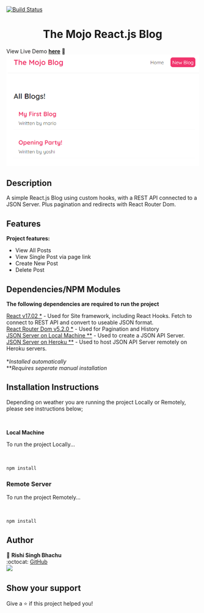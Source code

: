 [![Build Status](https://travis-ci.org/gelstudios/gitfiti.svg?branch=master)](https://travis-ci.org/gelstudios/gitfiti)

<h1 align="center">The Mojo React.js Blog</h1>

View Live Demo **[here](https://rbhachu-the-mojo-blog.netlify.app/)** :rocket:
![Mojo Blog Preview](./src/images/mojo-blog.png)


## Description
<p>A simple React.js Blog using custom hooks, with a REST API connected to a JSON Server. Plus pagination and redirects with React Router Dom.</p>

## Features
**Project features:**
  <ul>
    <li>View All Posts</li>
    <li>View Single Post via page link</li>
    <li>Create New Post</li>
    <li>Delete Post</li>        
  </ul>

## Dependencies/NPM Modules
**The following dependencies are required to run the project**

[React v17.02 *](https://www.npmjs.com/package/react) - Used for Site framework, including React Hooks. Fetch to connect to REST API and convert to useable JSON format.<br>
[React Router Dom v5.2.0 *](https://www.npmjs.com/package/react-router-dom) - Used for Pagination and History<br>
[JSON Server on Local Machine **](https://www.npmjs.com/package/json-server) - Used to create a JSON API Server.<br>
[JSON Server on Heroku **](https://elements.heroku.com/buttons/eecs130/json-server-heroku) - Used to host JSON API Server remotely on Heroku servers.<br><br>
*_Installed automatically_<br>
**_Requires seperate manual installation_


## Installation Instructions
<p>Depending on weather you are running the project Locally or Remotely, please see instructions below;</p>
<br>

__Local Machine__
<p>To run the project Locally...</p>
<br>

```sh
npm install
```

### Remote Server
<p>To run the project Remotely...</p>
<br>

```sh
npm install
```


## Author
👤 **Rishi Singh Bhachu**<br>
:octocat: [GitHub](https://github.com/rbhachu)<br>
<a target="_blank" title="https://www.linkedin.com/in/RishiSinghBhachu/" href="https://www.linkedin.com/in/RishiSinghBhachu/"><img src="https://img.shields.io/badge/-Rishi&nbsp;Singh&nbsp;Bhachu-0077B5?style=flat&logo=Linkedin&logoColor=white"/></a>


## Show your support
Give a ⭐️ if this project helped you!